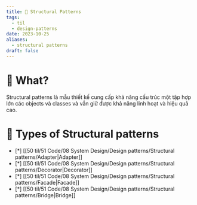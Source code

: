 ```yaml
---
title: 🌱 Structural Patterns
tags:
  - til
  - design-patterns
date: 2023-10-25
aliases:
  - structural patterns
draft: false
---
```

# 🌿 What?
Structural patterns là mẫu thiết kế cung cấp khả năng cấu trúc một tập hợp lớn các objects và classes và vẫn giữ được khả năng linh hoạt và hiệu quả cao.

# 🌿 Types of Structural patterns
- [*] [[50 til/51 Code/08 System Design/Design patterns/Structural patterns/Adapter|Adapter]]
- [*] [[50 til/51 Code/08 System Design/Design patterns/Structural patterns/Decorator|Decorator]]
- [*] [[50 til/51 Code/08 System Design/Design patterns/Structural patterns/Facade|Facade]]
- [*] [[50 til/51 Code/08 System Design/Design patterns/Structural patterns/Bridge|Bridge]]